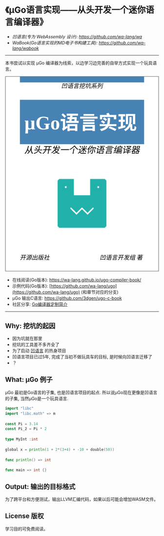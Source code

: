 # 《µGo语言实现——从头开发一个迷你语言编译器》

- *凹语言(专为 WebAssembly 设计): https://github.com/wa-lang/wa*
- *WaBook(Go语言实现的MD电子书构建工具): https://github.com/wa-lang/wabook*

----

本书尝试以实现 µGo 编译器为线索，以边学习边完善的自举方式实现一个玩具语言。

![](cover.svg)

- 在线阅读(Go版本): https://wa-lang.github.io/ugo-compiler-book/
- 示例代码(Go版本): [https://github.com/wa-lang/ugo](https://github.com/wa-lang/ugo) (和章节对应的分支)
- µGo 输出C语言: https://github.com/3dgen/ugo-c-book
- 社区分享: [Go编译器定制简介](https://wa-lang.org/ugo-compiler-book/go-compiler-intro.html)

---

## Why: 挖坑的起因

- 因为坑就在那里
- 挖坑的工具差不多齐全了
- 为了启动 [凹语言](https://github.com/wa-lang/wa) 的热身项目
- 凹语言项目已过5年, 完成了当初不做玩具车的目标, 是时候向凹语言迁移了
- ？

## What: µGo 例子

µGo 最初是Go语言的子集, 也是凹语言项目的起点. 所以说µGo现在更像是凹语言的子集, 当然µGo是一个玩具语言.

```go
import "libc"
import "libc.math" => m

const Pi = 3.14
const Pi_2 = Pi * 2

type MyInt :int

global x = println(1 + 2*(3+4) + -10 + double(50))

func println() => int

func main => int {}
```

## Output: 输出的目标格式

为了跨平台和方便测试，输出LLVM汇编代码，如果以后可能会增加WASM文件。

## License 版权

学习目的可免费阅读。
